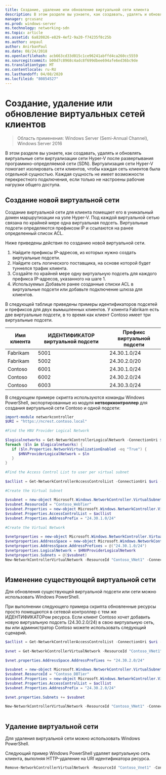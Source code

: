 ```yaml
---
title: Создание, удаление или обновление виртуальной сети клиента
description: В этом разделе вы узнаете, как создавать, удалять и обновлять виртуальные сети виртуализации сети Hyper-V после развертывания программно-определяемой сети (SDN). Виртуализация сети Hyper-V помогает изолировать сети клиентов, чтобы каждая сеть клиентов была отдельной сущностью. Каждая сущность не имеет возможности перекрестного подключения, если только не настроены рабочие нагрузки общего доступа.
manager: grcusanz
ms.prod: windows-server
ms.technology: networking-sdn
ms.topic: article
ms.assetid: 6a820826-e829-4ef2-9a20-f74235f8c25b
ms.author: anpaul
author: AnirbanPaul
ms.date: 08/24/2018
ms.openlocfilehash: acb663cd33d015c1ce96241abffd4ca260cc5559
ms.sourcegitcommit: b00d7c8968c4adc8f699dbee694afe6ed36bc9de
ms.translationtype: MT
ms.contentlocale: ru-RU
ms.lasthandoff: 04/08/2020
ms.locfileid: "80854527"
---
```

# <a name="create-delete-or-update-tenant-virtual-networks"></a>Создание, удаление или обновление виртуальных сетей клиентов

>Область применения: Windows Server (Semi-Annual Channel), Windows Server 2016

В этом разделе вы узнаете, как создавать, удалять и обновлять виртуальные сети виртуализации сети Hyper-V после развертывания программно-определяемой сети (SDN). Виртуализация сети Hyper-V помогает изолировать сети клиентов, чтобы каждая сеть клиентов была отдельной сущностью. Каждая сущность не имеет возможности перекрестного подключения, если только не настроены рабочие нагрузки общего доступа.   
  
## <a name="create-a-new-virtual-network"></a>Создание новой виртуальной сети  
Создание виртуальной сети для клиента помещает его в уникальный домен маршрутизации на узле Hyper-V. Под каждой виртуальной сетью связана по крайней мере одна виртуальная подсеть. Виртуальные подсети определяются префиксом IP и ссылаются на ранее определенный список ACL.  

Ниже приведены действия по созданию новой виртуальной сети.

1. Найдите префиксы IP-адресов, из которых нужно создать виртуальные подсети.   
2. Найдите сеть логического поставщика, на основе которой будет туннелся трафик клиента.   
3. Создайте по крайней мере одну виртуальную подсеть для каждого префикса IP-адресов, указанного на шаге 1. 
4. Используемых Добавьте ранее созданные списки ACL в виртуальные подсети или добавьте подключение шлюза для клиентов. 

В следующей таблице приведены примеры идентификаторов подсетей и префиксов для двух вымышленных клиентов. У клиента Fabrikam есть две виртуальные подсети, в то время как клиент Contoso имеет три виртуальные подсети.  
 
  
Имя клиента  |ИДЕНТИФИКАТОР виртуальной подсети  |Префикс виртуальной подсети    
---------|---------|---------  
Fabrikam    |5001         |24.30.1.0/24           
Fabrikam     |5002         | 24.30.2.0/20          
Contoso    |6001         |  24.30.1.0/24         
Contoso    | 6002        |  24.30.2.0/24         
Contoso     | 6003        | 24.30.3.0/24          
  
В следующем примере скрипта используются команды Windows PowerShell, экспортированные из модуля **нетворкконтроллер** для создания виртуальной сети Contoso и одной подсети:   
  
```Powershell  
import-module networkcontroller  
$URI = "https://ncrest.contoso.local"  
  
#Find the HNV Provider Logical Network  
  
$logicalnetworks = Get-NetworkControllerLogicalNetwork -ConnectionUri $uri  
foreach ($ln in $logicalnetworks) {  
   if ($ln.Properties.NetworkVirtualizationEnabled -eq "True") {  
      $HNVProviderLogicalNetwork = $ln  
   }  
}   
  
#Find the Access Control List to user per virtual subnet  
  
$acllist = Get-NetworkControllerAccessControlList -ConnectionUri $uri -ResourceId "AllowAll"  
  
#Create the Virtual Subnet  
  
$vsubnet = new-object Microsoft.Windows.NetworkController.VirtualSubnet  
$vsubnet.ResourceId = "Contoso_WebTier"  
$vsubnet.Properties = new-object Microsoft.Windows.NetworkController.VirtualSubnetProperties  
$vsubnet.Properties.AccessControlList = $acllist  
$vsubnet.Properties.AddressPrefix = "24.30.1.0/24"  
  
#Create the Virtual Network  
  
$vnetproperties = new-object Microsoft.Windows.NetworkController.VirtualNetworkProperties  
$vnetproperties.AddressSpace = new-object Microsoft.Windows.NetworkController.AddressSpace  
$vnetproperties.AddressSpace.AddressPrefixes = @("24.30.1.0/24")  
$vnetproperties.LogicalNetwork = $HNVProviderLogicalNetwork  
$vnetproperties.Subnets = @($vsubnet)  
New-NetworkControllerVirtualNetwork -ResourceId "Contoso_VNet1" -ConnectionUri $uri -Properties $vnetproperties  
  
```  
  
## <a name="modify-an-existing-virtual-network"></a>Изменение существующей виртуальной сети  
Для обновления существующей виртуальной подсети или сети можно использовать Windows PowerShell.   
  
При выполнении следующего примера скрипта обновленные ресурсы просто помещаются в сетевой контроллер с тем же ИДЕНТИФИКАТОРом ресурса. Если клиент Contoso хочет добавить новую виртуальную подсеть (24.30.2.0/24) в свою виртуальную сеть, вы или администратор Contoso можете использовать следующий сценарий.  
  
```PowerShell  
$acllist = Get-NetworkControllerAccessControlList -ConnectionUri $uri -ResourceId "AllowAll"  
  
$vnet = Get-NetworkControllerVirtualNetwork -ResourceId "Contoso_VNet1" -ConnectionUri $uri  
  
$vnet.properties.AddressSpace.AddressPrefixes += "24.30.2.0/24"  
  
$vsubnet = new-object Microsoft.Windows.NetworkController.VirtualSubnet  
$vsubnet.ResourceId = "Contoso_DBTier"  
$vsubnet.Properties = new-object Microsoft.Windows.NetworkController.VirtualSubnetProperties  
$vsubnet.Properties.AccessControlList = $acllist  
$vsubnet.Properties.AddressPrefix = "24.30.2.0/24"  
  
$vnet.properties.Subnets += $vsubnet  
  
New-NetworkControllerVirtualNetwork -ResourceId "Contoso_VNet1" -ConnectionUri $uri -properties $vnet.properties  
  
```  
  
## <a name="delete-a-virtual-network"></a>Удаление виртуальной сети  
  
Для удаления виртуальной сети можно использовать Windows PowerShell.  
  
Следующий пример Windows PowerShell удаляет виртуальную сеть клиента, выполняя HTTP-удаление на URI идентификатора ресурса.  

```PowerShell  
Remove-NetworkControllerVirtualNetwork -ResourceId "Contoso_Vnet1" -ConnectionUri $uri  
```

